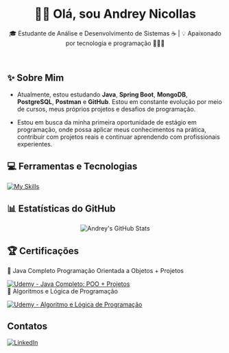 <h1 align="center">👋🏻 Olá, sou Andrey Nicollas</h1>

<p align="center">
  🎓 Estudante de Análise e Desenvolvimento de Sistemas ☕ | 💡 Apaixonado por tecnologia e programação 🧑🏻‍💻
</p><br>

## ✨ Sobre Mim

- Atualmente, estou estudando **Java**, **Spring Boot**, **MongoDB**, **PostgreSQL**, **Postman** e **GitHub**. Estou em constante evolução por meio de cursos, meus próprios projetos e desafios de programação.

- Estou em busca da minha primeira oportunidade de estágio em programação, onde possa aplicar meus conhecimentos na prática, contribuir com projetos reais e continuar aprendendo com profissionais experientes.

## 💻 Ferramentas e Tecnologias
  [![My Skills](https://skillicons.dev/icons?i=java,spring,mongodb,postgres,postman,idea,vscode,git,github,ubuntu)](https://skillicons.dev)

## 📊 Estatísticas do GitHub
<div align="center">
  <img src="https://github-readme-stats.vercel.app/api?username=andreynicollas&show_icons=true&theme=github_dark" alt="Andrey's GitHub Stats" />
</div>

## 🏆 Certificações 
📍 Java Completo Programação Orientada a Objetos + Projetos

[![Udemy - Java Completo: POO + Projetos](https://img.shields.io/badge/Udemy-Java%20Completo%3A%20POO%20%2B%20Projetos-7000B0?style=flat&logo=Udemy&logoColor=white)](https://github.com/user-attachments/files/21316372/UC-583f841b-855c-4916-814a-af8ff3890b3e.pdf)
<br>📍 Algoritmos e Lógica de Programação

[![Udemy - Algoritmo e Lógica de Programação](https://img.shields.io/badge/Udemy-Algoritmo%20e%20L%C3%B3gica%20de%20Programa%C3%A7%C3%A3o-7000B0?style=flat&logo=Udemy&logoColor=white)](https://github.com/user-attachments/files/21317396/UC-a2492b55-2a6a-4408-bcfb-4772a873b445.pdf)

## Contatos

[![LinkedIn](https://img.shields.io/badge/LinkedIn-0077B5?style=flat&logo=linkedin&logoColor=white)](https://www.linkedin.com/in/andrey-nicollas-166383324/)









